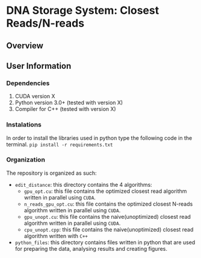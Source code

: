 
# DNA Storage System: Closest Reads/N-reads

## Overview

## User Information

### Dependencies

1. CUDA version X
2. Python version 3.0+ (tested with version X)
3. Compiler for C++ (tested with version X)

### Instalations

In order to install the libraries used in python type the following code in the terminal.
```pip install -r requirements.txt```

### Organization

The repository is organized as such:
- `edit_distance`: this directory contains the 4 algorithms:
  * `gpu_opt.cu`: this file contains the optimized closest read algorithm written in parallel using `CUDA`.
  * `n_reads_gpu_opt.cu`: this file contains the optimized closest N-reads algorithm written in parallel using `CUDA`.
  * `gpu_unopt.cu`: this file contains the naive(unoptimized) closest read algorithm written in parallel using `CUDA`.
  * `cpu_unopt.cpp`: this file contains the naive(unoptimized) closest read algorithm written with `C++`
- `python_files`: this directory contains files written in python that are used for preparing the data, analysing results and creating figures.
